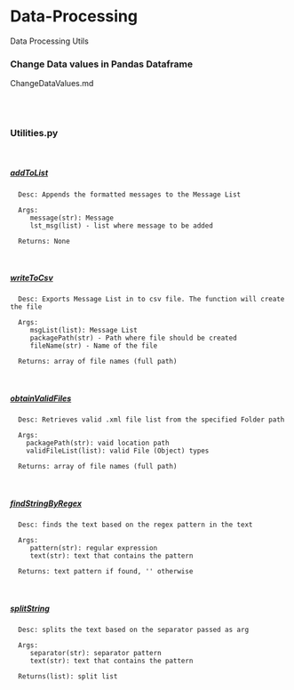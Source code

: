 # Data-Processing
Data Processing Utils

### Change Data values in Pandas Dataframe
 ChangeDataValues.md

</br></br>

### Utilities.py


</br>


##### [addToList](https://github.com/soujanno3dot0/Data-Processing/blob/a0da390d71bde0e4c55deb667e2a595c76083c7d/Utilities.py#L10)

```
  Desc: Appends the formatted messages to the Message List

  Args:
     message(str): Message
     lst_msg(list) - list where message to be added       

  Returns: None

 ```
 
</br>

##### [writeToCsv](https://github.com/soujanno3dot0/Data-Processing/blob/a0da390d71bde0e4c55deb667e2a595c76083c7d/Utilities.py#L26)

```
  Desc: Exports Message List in to csv file. The function will create the file

  Args:
     msgList(list): Message List
     packagePath(str) - Path where file should be created
     fileName(str) - Name of the file       

  Returns: array of file names (full path)

 ```
 
</br>

##### [obtainValidFiles](https://github.com/soujanno3dot0/Data-Processing/blob/a0da390d71bde0e4c55deb667e2a595c76083c7d/Utilities.py#L46)

```
  Desc: Retrieves valid .xml file list from the specified Folder path

  Args:
    packagePath(str): vaid location path
    validFileList(list): valid File (Object) types       

  Returns: array of file names (full path)

 ```
 
</br>

##### [findStringByRegex](https://github.com/soujanno3dot0/Data-Processing/blob/a0da390d71bde0e4c55deb667e2a595c76083c7d/Utilities.py#L73)

```
  Desc: finds the text based on the regex pattern in the text

  Args:
     pattern(str): regular expression
     text(str): text that contains the pattern      

  Returns: text pattern if found, '' otherwise

 ```
 
</br>

##### [splitString](https://github.com/soujanno3dot0/Data-Processing/blob/a0da390d71bde0e4c55deb667e2a595c76083c7d/Utilities.py#L92)

```
  Desc: splits the text based on the separator passed as arg

  Args:
     separator(str): separator pattern
     text(str): text that contains the pattern      

  Returns(list): split list

 ```
 
</br>
